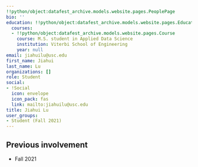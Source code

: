 ```yaml
---
!!python/object:datafest_archive.models.website.pages.PeoplePage
bio: ''
education: !!python/object:datafest_archive.models.website.pages.Education
  courses:
  - !!python/object:datafest_archive.models.website.pages.Course
    course: M.S. student in Applied Data Science
    institution: Viterbi School of Engineering
    year: null
email: jiahuilu@usc.edu
first_name: Jiahui
last_name: Lu
organizations: []
role: Student
social:
- !Social
  icon: envelope
  icon_pack: fas
  link: mailto:jiahuilu@usc.edu
title: Jiahui Lu
user_groups:
- Student (Fall 2021)
---
```



## Previous involvement

* Fall 2021

